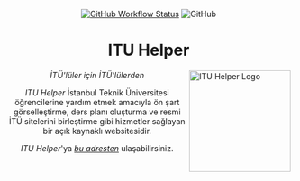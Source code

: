<div align="center">

[![GitHub Workflow Status](https://img.shields.io/github/workflow/status/itu-helper/home/pages%20build%20and%20deployment?label=Page%20Deployment&style=flat-square)](https://github.com/itu-helper/home/actions/workflows/pages/pages-build-deployment)
![GitHub](https://img.shields.io/github/license/itu-helper/home?style=flat-square)

# **ITU Helper**

</div>
    
<div align="left">
    <img src="https://raw.githubusercontent.com/itu-helper/home/main/images/logo.png" align="right"
     alt="ITU Helper Logo" width="180" height="180">
</div>
<div align="center">

_İTÜ'lüler için İTÜ'lülerden_

_ITU Helper_ İstanbul Teknik Üniversitesi öğrencilerine yardım etmek amacıyla ön şart görselleştirme, ders planı oluşturma ve resmi İTÜ sitelerini
birleştirme gibi hizmetler sağlayan bir açık kaynaklı websitesidir.

_ITU Helper_'ya [_bu adresten_](https://itu-helper.github.io/home/) ulaşabilirsiniz.

</div>
